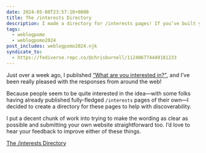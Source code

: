 ```yaml
---
date: 2024-05-08T23:57:10+0800
title: The /interests Directory
description: I made a directory for /interests pages! If you’ve built your own, why not submit it to the list!
tags:
  - weblogpomo
  - weblogpomo2024
post_includes: weblogpomo2024.njk
syndicate_to:
  - https://fediverse.repc.co/@chrisburnell/112406774449181233
---
```


Just over a week ago, I published [<q>What are you interested in?</q>](/note/slash-interests/), and I’ve been really pleased with the responses from around the web!

Because people seem to be quite interested in the idea—with some folks having already published fully-fledged `/interests` pages of their own—I decided to create a directory for these pages to help with discoverability.

I put a decent chunk of work into trying to make the wording as clear as possible and submitting your own website straightforward too. I’d love to hear your feedback to improve either of these things.

<nav class=" [ grid ] [ navigator ] ">
    <a href="https://chrisburnell.github.io/interests-directory/" class=" [ button ] " rel="external noopener">The /interests Directory</a>
</nav>
